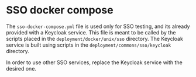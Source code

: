 # SSO docker compose

The `sso-docker-compose.yml` file is used only for SSO testing, and its already provided with a Keycloak service.
This file is meant to be called by the scripts placed in the `deployment/docker/unix/sso` directory.
The Keycloak service is built using scripts in the `deployment/commons/sso/keycloak` directory.

In order to use other SSO services, replace the Keycloak service with the desired one.
